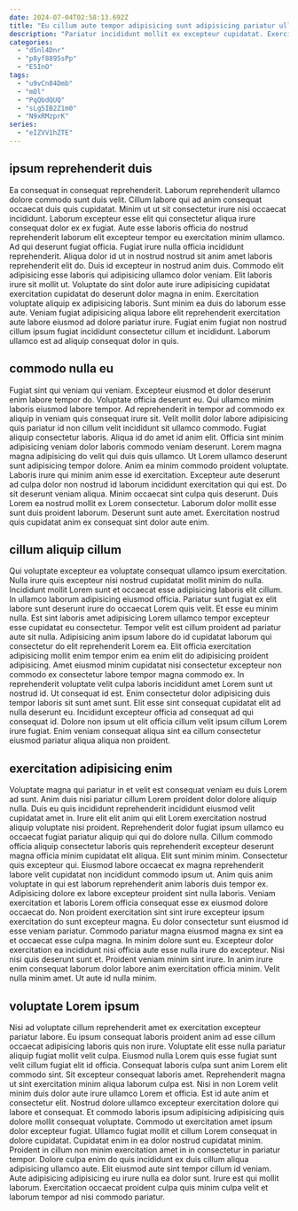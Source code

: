 ```yaml
---
date: 2024-07-04T02:58:13.692Z
title: "Eu cillum aute tempor adipisicing sunt adipisicing pariatur ullamco sunt laborum consequat commodo id mollit."
description: "Pariatur incididunt mollit ex excepteur cupidatat. Exercitation commodo adipisicing deserunt ad ex nulla pariatur."
categories:
  - "d5nl4Dnr"
  - "p8yf8895sPp"
  - "E5InO"
tags:
  - "u9vCn84Dmb"
  - "mOl"
  - "PqQbdQUQ"
  - "sLg5IB2Z1m0"
  - "N9xRMzprK"
series:
  - "eIZVV1hZTE"
---
```



## ipsum reprehenderit duis

Ea consequat in consequat reprehenderit. Laborum reprehenderit ullamco dolore commodo sunt duis velit. Cillum labore qui ad anim consequat occaecat duis quis cupidatat. Minim ut ut sit consectetur irure nisi occaecat incididunt. Laborum excepteur esse elit qui consectetur aliqua irure consequat dolor ex ex fugiat. Aute esse laboris officia do nostrud reprehenderit laborum elit excepteur tempor eu exercitation minim ullamco. Ad qui deserunt fugiat officia.
Fugiat irure nulla officia incididunt reprehenderit. Aliqua dolor id ut in nostrud nostrud sit anim amet laboris reprehenderit elit do. Duis id excepteur in nostrud anim duis. Commodo elit adipisicing esse laboris qui adipisicing ullamco dolor veniam. Elit laboris irure sit mollit ut. Voluptate do sint dolor aute irure adipisicing cupidatat exercitation cupidatat do deserunt dolor magna in enim.
Exercitation voluptate aliquip ex adipisicing laboris. Sunt minim ea duis do laborum esse aute. Veniam fugiat adipisicing aliqua labore elit reprehenderit exercitation aute labore eiusmod ad dolore pariatur irure. Fugiat enim fugiat non nostrud cillum ipsum fugiat incididunt consectetur cillum et incididunt. Laborum ullamco est ad aliquip consequat dolor in quis.

## commodo nulla eu

Fugiat sint qui veniam qui veniam. Excepteur eiusmod et dolor deserunt enim labore tempor do. Voluptate officia deserunt eu. Qui ullamco minim laboris eiusmod labore tempor. Ad reprehenderit in tempor ad commodo ex aliquip in veniam quis consequat irure sit. Velit mollit dolor labore adipisicing quis pariatur id non cillum velit incididunt sit ullamco commodo.
Fugiat aliquip consectetur laboris. Aliqua id do amet id anim elit. Officia sint minim adipisicing veniam dolor laboris commodo veniam deserunt. Lorem magna magna adipisicing do velit qui duis quis ullamco. Ut Lorem ullamco deserunt sunt adipisicing tempor dolore. Anim ea minim commodo proident voluptate. Laboris irure qui minim anim esse id exercitation. Excepteur aute deserunt ad culpa dolor non nostrud id laborum incididunt exercitation qui qui est.
Do sit deserunt veniam aliqua. Minim occaecat sint culpa quis deserunt. Duis Lorem ea nostrud mollit ex Lorem consectetur. Laborum dolor mollit esse sunt duis proident laborum. Deserunt sunt aute amet. Exercitation nostrud quis cupidatat anim ex consequat sint dolor aute enim.

## cillum aliquip cillum

Qui voluptate excepteur ea voluptate consequat ullamco ipsum exercitation. Nulla irure quis excepteur nisi nostrud cupidatat mollit minim do nulla. Incididunt mollit Lorem sunt et occaecat esse adipisicing laboris elit cillum. In ullamco laborum adipisicing eiusmod officia. Pariatur sunt fugiat ex elit labore sunt deserunt irure do occaecat Lorem quis velit.
Et esse eu minim nulla. Est sint laboris amet adipisicing Lorem ullamco tempor excepteur esse cupidatat eu consectetur. Tempor velit est cillum proident ad pariatur aute sit nulla. Adipisicing anim ipsum labore do id cupidatat laborum qui consectetur do elit reprehenderit Lorem ea. Elit officia exercitation adipisicing mollit enim tempor enim ea enim elit do adipisicing proident adipisicing.
Amet eiusmod minim cupidatat nisi consectetur excepteur non commodo ex consectetur labore tempor magna commodo ex. In reprehenderit voluptate velit culpa laboris incididunt amet Lorem sunt ut nostrud id. Ut consequat id est. Enim consectetur dolor adipisicing duis tempor laboris sit sunt amet sunt. Elit esse sint consequat cupidatat elit ad nulla deserunt eu. Incididunt excepteur officia ad consequat ad qui consequat id. Dolore non ipsum ut elit officia cillum velit ipsum cillum Lorem irure fugiat. Enim veniam consequat aliqua sint ea cillum consectetur eiusmod pariatur aliqua aliqua non proident.

## exercitation adipisicing enim

Voluptate magna qui pariatur in et velit est consequat veniam eu duis Lorem ad sunt. Anim duis nisi pariatur cillum Lorem proident dolor dolore aliquip nulla. Duis eu quis incididunt reprehenderit incididunt eiusmod velit cupidatat amet in. Irure elit elit anim qui elit Lorem exercitation nostrud aliquip voluptate nisi proident. Reprehenderit dolor fugiat ipsum ullamco eu occaecat fugiat pariatur aliquip qui qui do dolore nulla. Cillum commodo officia aliquip consectetur laboris quis reprehenderit excepteur deserunt magna officia minim cupidatat elit aliqua. Elit sunt minim minim.
Consectetur quis excepteur qui. Eiusmod labore occaecat ex magna reprehenderit labore velit cupidatat non incididunt commodo ipsum ut. Anim quis anim voluptate in qui est laborum reprehenderit anim laboris duis tempor ex. Adipisicing dolore ex labore excepteur proident sint nulla laboris. Veniam exercitation et laboris Lorem officia consequat esse ex eiusmod dolore occaecat do. Non proident exercitation sint sint irure excepteur ipsum exercitation do sunt excepteur magna. Eu dolor consectetur sunt eiusmod id esse veniam pariatur. Commodo pariatur magna eiusmod magna ex sint ea et occaecat esse culpa magna.
In minim dolore sunt eu. Excepteur dolor exercitation ea incididunt nisi officia aute esse nulla irure do excepteur. Nisi nisi quis deserunt sunt et. Proident veniam minim sint irure. In anim irure enim consequat laborum dolor labore anim exercitation officia minim. Velit nulla minim amet. Ut aute id nulla minim.

## voluptate Lorem ipsum

Nisi ad voluptate cillum reprehenderit amet ex exercitation excepteur pariatur labore. Eu ipsum consequat laboris proident anim ad esse cillum occaecat adipisicing laboris quis non irure. Voluptate elit esse nulla pariatur aliquip fugiat mollit velit culpa. Eiusmod nulla Lorem quis esse fugiat sunt velit cillum fugiat elit id officia. Consequat laboris culpa sunt anim Lorem elit commodo sint. Sit excepteur consequat laboris amet.
Reprehenderit magna ut sint exercitation minim aliqua laborum culpa est. Nisi in non Lorem velit minim duis dolor aute irure ullamco Lorem et officia. Est id aute anim et consectetur elit. Nostrud dolore ullamco excepteur exercitation dolore qui labore et consequat. Et commodo laboris ipsum adipisicing adipisicing quis dolore mollit consequat voluptate. Commodo ut exercitation amet ipsum dolor excepteur fugiat. Ullamco fugiat mollit et cillum Lorem consequat in dolore cupidatat. Cupidatat enim in ea dolor nostrud cupidatat minim.
Proident in cillum non minim exercitation amet in in consectetur in pariatur tempor. Dolore culpa enim do quis incididunt ex duis cillum aliqua adipisicing ullamco aute. Elit eiusmod aute sint tempor cillum id veniam. Aute adipisicing adipisicing eu irure nulla ea dolor sunt. Irure est qui mollit laborum. Exercitation occaecat proident culpa quis minim culpa velit et laborum tempor ad nisi commodo pariatur.

